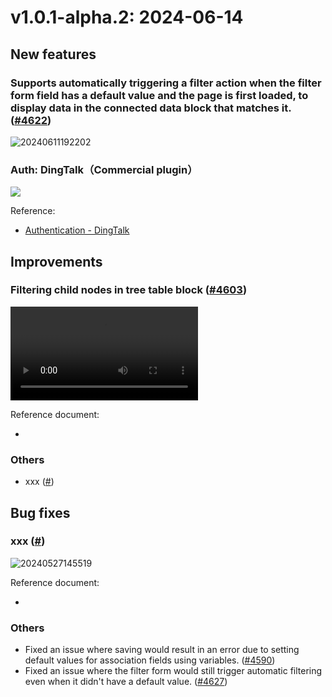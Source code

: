 # v1.0.1-alpha.2: 2024-06-14

## New features

### Supports automatically triggering a filter action when the filter form field has a default value and the page is first loaded, to display data in the connected data block that matches it. (<a href="https://github.com/nocobase/nocobase/pull/4622" target="_blank">#4622</a>)

![20240611192202](https://nocobase-docs.oss-cn-beijing.aliyuncs.com/20240611192202.gif)

### Auth: DingTalk（Commercial plugin）

![](https://static-docs.nocobase.com/202406120016896.png)

Reference:

- [Authentication - DingTalk](https://docs.nocobase.com/handbook/auth-dingtalk)

## Improvements

### Filtering child nodes in tree table block (<a href="https://github.com/nocobase/nocobase/pull/4603" target="_blank">#4603</a>)

![](https://static-docs.nocobase.com/337836462-bd34d25e-c7c7-47ef-8f55-feb5e3bd8e40.mp4)

Reference document:

- []()

### Others

- xxx (<a href="" target="_blank">#</a>)

## Bug fixes

### xxx (<a href="" target="_blank">#</a>)

![20240527145519](https://static-docs.nocobase.com/20240527145519.png)

Reference document:

- []()

### Others

- Fixed an issue where saving would result in an error due to setting default values for association fields using variables. (<a href="https://github.com/nocobase/nocobase/pull/4590" target="_blank">#4590</a>)
- Fixed an issue where the filter form would still trigger automatic filtering even when it didn't have a default value. (<a href="https://github.com/nocobase/nocobase/pull/4627" target="_blank">#4627</a>)

